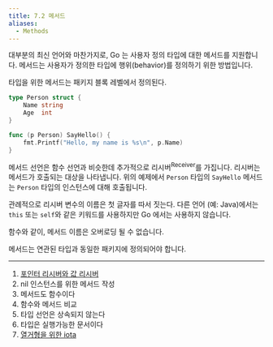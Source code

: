 ```yaml
---
title: 7.2 메서드
aliases:
  - Methods
---
```


대부분의 최신 언어와 마찬가지로, Go 는 사용자 정의 타입에 대한 메서드를 지원합니다. 메서드는 사용자가 정의한 타입에 행위(behavior)를 정의하기 위한 방법입니다.

타입을 위한 메서드는 패키지 블록 레벨에서 정의된다.

```go
type Person struct {
    Name string
    Age  int
}

func (p Person) SayHello() {
    fmt.Printf("Hello, my name is %s\n", p.Name)
}
```

메서드 선언은 함수 선언과 비슷한데 추가적으로 리시버<sup>Receiver</sup>를 가집니다. 
리시버는 메서드가 호출되는 대상을 나타냅니다. 위의 예제에서 `Person` 타입의 `SayHello` 메서드는 `Person` 타입의 인스턴스에 대해 호출됩니다.

관례적으로 리시버 변수의 이름은 첫 글자를 따서 짓는다.
다른 언어 (예: Java)에서는 `this` 또는 `self`와 같은 키워드를 사용하지만 Go 에서는 사용하지 않습니다.

함수와 같이, 메서드 이름은 오버로딩 될 수 없습니다.

메서드는 연관된 타입과 동일한 패키지에 정의되어야 합니다.

---

1. [포인터 리시버와 값 리시버](7.2.1.md)
2. nil 인스턴스를 위한 메서드 작성
3. 메서드도 함수이다
4. 함수와 메서드 비교
5. 타입 선언은 상속되지 않는다
6. 타입은 실행가능한 문서이다
7. [열거형을 위한 iota](7.2.7.md)




